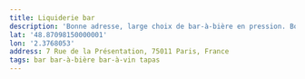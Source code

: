 ```yaml
---
title: Liquiderie bar
description: 'Bonne adresse, large choix de bar-à-bière en pression. Bonne ambiance '
lat: '48.87098150000001'
lon: '2.3768053'
address: 7 Rue de la Présentation, 75011 Paris, France
tags: bar bar-à-bière bar-à-vin tapas
---
```

